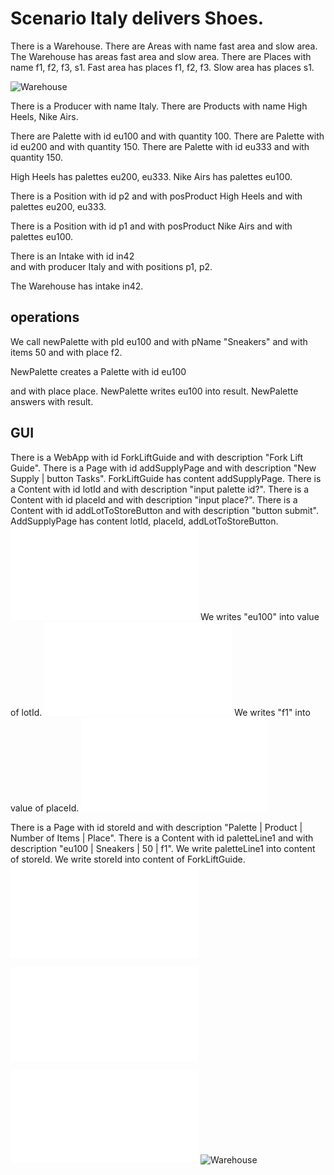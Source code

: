 # Scenario Italy delivers Shoes.

  There is a Warehouse.
  There are Areas with name fast area 
  and slow area.
  The Warehouse has areas fast area 
  and slow area.
  There are Places with name f1, f2, f3, s1.
  Fast area has places f1, f2, f3.
  Slow area has places s1.
  
![Warehouse](wareHouseAndPlaces.svg)

There is a Producer with name Italy. 
There are Products with name High Heels, Nike Airs.  

There are Palette with id eu100
and with quantity 100.
There are Palette with id eu200
and with quantity 150.
There are Palette with id  eu333
and with quantity  150.

High Heels has palettes eu200, eu333.
Nike Airs has palettes eu100.

There is a Position with id p2
and with posProduct High Heels
and with palettes eu200, eu333.

There is a Position with id p1
and with posProduct Nike Airs
and with palettes eu100.

There is an Intake with id in42  
and with producer Italy 
and with positions p1, p2.

The Warehouse has intake in42.


## operations
  We call newPalette with pId eu100
  and with pName "Sneakers" and with items 50
  and with place f2.

NewPalette creates a Palette with id eu100
<!--and with product pName-->
<!--and with items items-->
and with place place.
NewPalette writes eu100 into result.
NewPalette answers with result.  
  
 
## GUI
There is a WebApp with id ForkLiftGuide 
and with description "Fork Lift Guide".
There is a Page with id addSupplyPage 
and with description "New Supply | button Tasks".
ForkLiftGuide has content addSupplyPage.
There is a Content with id lotId 
and with description "input palette id?".
There is a Content with id placeId 
and with description "input place?".
There is a Content with id addLotToStoreButton and with description "button submit".
AddSupplyPage has content lotId, placeId, addLotToStoreButton.
![ForkLiftGuide](step03.html)
We writes "eu100" into value of lotId.
![ForkLiftGuide](step04.html)
We writes "f1" into value of placeId.
![ForkLiftGuide](step05.html)

There is a Page with id storeId 
and with description "Palette | Product | Number of Items | Place".
There is a Content with id paletteLine1
and with description "eu100 | Sneakers | 50 | f1".
We write paletteLine1 into content of storeId.
We write storeId into content of ForkLiftGuide.
![ForkLiftGuide](step06.html)


![ForkLiftGuide](step00-06.mockup.html)

![Warehouse](Tables.tables.html)
![Warehouse](Overview.yaml)

